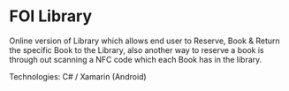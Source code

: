 # FOI Library

Online version of Library which allows end user to Reserve, Book & Return the specific Book to the Library, also another way to reserve a book is through out scanning a NFC code which each Book has in the library.

Technologies: C# / Xamarin (Android)

